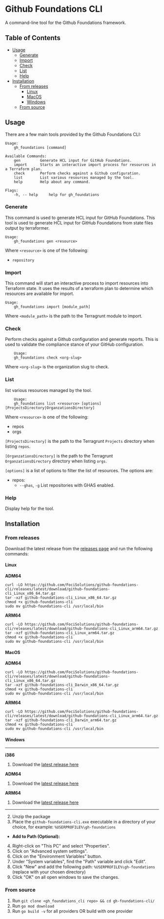 # Github Foundations CLI
A command-line tool for the Github Foundations framework.

## Table of Contents

- [Usage](#usage)
    - [Generate](#generate)
    - [Import](#import)
    - [Check](#check)
    - [List](#list)
    - [Help](#help)
- [Installation](#installation)
    - [From releases](#from-releases)
        - [Linux](#linux)
        - [MacOS](#macos)
        - [Windows](#windows)
    - [From source](#from-source)

## Usage

There are a few main tools provided by the Github Foundations CLI:

```
Usage:
    gh_foundations [command]

Available Commands:
    gen         Generate HCL input for GitHub Foundations.
    import      Starts an interactive import process for resources in a Terraform plan.
    check       Perform checks against a Github configuration.
    list        List various resources managed by the tool.
    help        Help about any command.

Flags:
    -h, -- help     help for gh_foundations
```

### Generate

This command is used to generate HCL input for GitHub Foundations. This tool is used to generate HCL input for GitHub Foundations from state files output by terraformer.

```
Usage:
    gh_foundations gen <resource>
```

Where `<resource>` is one of the following:
- `repository`

### Import

This command will start an interactive process to import resources into Terraform state. It uses the results of a terraform plan to determine which resources are available for import.
    
```
Usage:
    gh_foundations import [module_path]

```

Where `<module_path>` is the path to the Terragrunt module to import.

### Check

Perform checks against a Github configuration and generate reports. This is used to validate the compliance stance of your GitHub configuration.

```
    Usage:
    gh_foundations check <org-slug>

```

Where `<org-slug>` is the organization slug to check.

### List

list various resources managed by the tool.


```
    Usage:
    gh_foundations list <resource> [options] [ProjectsDirectory|OrganzationsDirectory]

```

Where `<resource>` is one of the following:
- repos
- orgs


`[ProjectsDirectory]` is the path to the Terragrunt `Projects` directory when listing `repos`.

`[OrganzationsDirectory]` is the path to the Terragrunt `OrganzationsDirectory` directory when listing `orgs`.

`[options]` is a list of options to filter the list of resources. The options are:
- repos:
    - `--ghas`, `-g`    List repositories with GHAS enabled.

### Help

Display help for the tool.

## Installation

### From releases
Download the latest release from the [releases page](http:github.com/FociSolutions/github-foundations-cli/releases) and run the following commands:


#### Linux

**ADM64**
```
curl -LO https://github.com/FociSolutions/github-foundations-cli/releases/latest/download/github-foundations-cli_Linux_x86_64.tar.gz
tar -xzf github-foundations-cli_Linux_x86_64.tar.gz
chmod +x github-foundations-cli
sudo mv github-foundations-cli /usr/local/bin
```

**ARM64**
```
curl -LO https://github.com/FociSolutions/github-foundations-cli/releases/latest/download/github-foundations-cli_Linux_arm64.tar.gz
tar -xzf github-foundations-cli_Linux_arm64.tar.gz
chmod +x github-foundations-cli
sudo mv github-foundations-cli /usr/local/bin
```

#### MacOS

**ADM64**
```
curl -LO https://github.com/FociSolutions/github-foundations-cli/releases/latest/download/github-foundations-cli_Linux_x86_64.tar.gz
tar -xzf github-foundations-cli_Darwin_x86_64.tar.gz
chmod +x github-foundations-cli
sudo mv github-foundations-cli /usr/local/bin
```

**ARM64**
```
curl -LO https://github.com/FociSolutions/github-foundations-cli/releases/latest/download/github-foundations-cli_Linux_arm64.tar.gz
tar -xzf github-foundations-cli_Darwin_arm64.tar.gz
chmod +x github-foundations-cli
sudo mv github-foundations-cli /usr/local/bin
```

#### Windows

---
**i386**

1. Download the [latest release here](https://github.com/FociSolutions/github-foundations-cli/releases/download/v0.0.5/github-foundations-cli_Windows_i386.zip)

**ADM64**
1. Download the [latest release here](https://github.com/FociSolutions/github-foundations-cli/releases/download/v0.0.5/github-foundations-cli_Windows_i386.zip)

**ARM64**
1. Download the [latest release here](https://github.com/FociSolutions/github-foundations-cli/releases/download/v0.0.5/github-foundations-cli_Windows_i386.zip)
---
   
2. Unzip the package
3. Place the `github-foundations-cli.exe` executable in a directory of your choice, for example: `%USERPROFILE%\gh-foundations`

* **Add to Path (Optional):**
4. Right-click on "This PC" and select "Properties".
5. Click on "Advanced system settings".
6. Click on the "Environment Variables" button.
7. Under "System variables", find the "Path" variable and click "Edit".
8. Click "New" and add the following path: `%USERPROFILE%\gh-foundations` (replace with your chosen directory)
9. Click "OK" on all open windows to save the changes.

### From source
1.  Run `git clone <gh_foundations_cli repo> && cd gh-foundations-cli/`
2.  Run `go mod download`
3.  Run `go build -v` for all providers OR build with one provider


